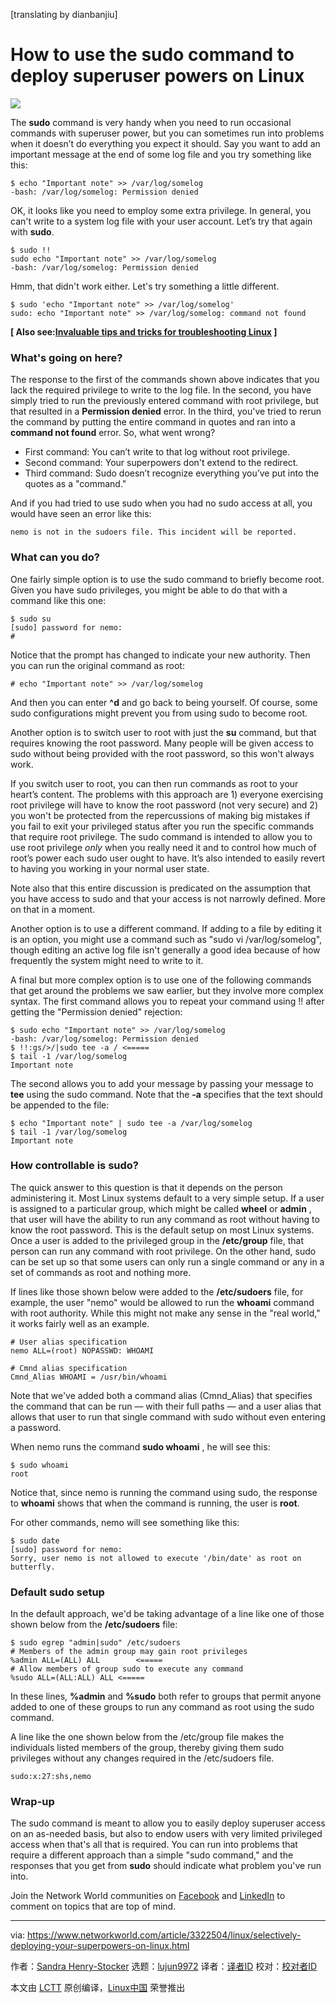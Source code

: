[translating by dianbanjiu]

[#]: collector: (lujun9972)
[#]: translator: ( )
[#]: reviewer: ( )
[#]: publisher: ( )
[#]: subject: (How to use the sudo command to deploy superuser powers on Linux)
[#]: via: (https://www.networkworld.com/article/3322504/linux/selectively-deploying-your-superpowers-on-linux.html)
[#]: author: (Sandra Henry-Stocker https://www.networkworld.com/author/Sandra-Henry_Stocker/)
[#]: url: ( )

How to use the sudo command to deploy superuser powers on Linux
======

![](https://images.idgesg.net/images/article/2018/11/superman-100781085-large.jpg)

The **sudo** command is very handy when you need to run occasional commands with superuser power, but you can sometimes run into problems when it doesn’t do everything you expect it should. Say you want to add an important message at the end of some log file and you try something like this:

```
$ echo "Important note" >> /var/log/somelog
-bash: /var/log/somelog: Permission denied
```

OK, it looks like you need to employ some extra privilege. In general, you can't write to a system log file with your user account. Let’s try that again with **sudo**.

```
$ sudo !!
sudo echo "Important note" >> /var/log/somelog
-bash: /var/log/somelog: Permission denied
```

Hmm, that didn't work either. Let's try something a little different.

```
$ sudo 'echo "Important note" >> /var/log/somelog'
sudo: echo "Important note" >> /var/log/somelog: command not found
```

**[ Also see:[Invaluable tips and tricks for troubleshooting Linux][1] ]**

### What's going on here?

The response to the first of the commands shown above indicates that you lack the required privilege to write to the log file. In the second, you have simply tried to run the previously entered command with root privilege, but that resulted in a **Permission denied** error. In the third, you've tried to rerun the command by putting the entire command in quotes and ran into a **command not found** error. So, what went wrong?

  * First command: You can’t write to that log without root privilege.
  * Second command: Your superpowers don't extend to the redirect.
  * Third command: Sudo doesn’t recognize everything you’ve put into the quotes as a "command."



And if you had tried to use sudo when you had no sudo access at all, you would have seen an error like this:

```
nemo is not in the sudoers file. This incident will be reported.
```

### What can you do?

One fairly simple option is to use the sudo command to briefly become root. Given you have sudo privileges, you might be able to do that with a command like this one:

```
$ sudo su
[sudo] password for nemo:
#
```

Notice that the prompt has changed to indicate your new authority. Then you can run the original command as root:

```
# echo "Important note" >> /var/log/somelog
```

And then you can enter **^d** and go back to being yourself. Of course, some sudo configurations might prevent you from using sudo to become root.

Another option is to switch user to root with just the **su** command, but that requires knowing the root password. Many people will be given access to sudo without being provided with the root password, so this won't always work.

If you switch user to root, you can then run commands as root to your heart’s content. The problems with this approach are 1) everyone exercising root privilege will have to know the root password (not very secure) and 2) you won't be protected from the repercussions of making big mistakes if you fail to exit your privileged status after you run the specific commands that require root privilege. The sudo command is intended to allow you to use root privilege _only_ when you really need it and to control how much of root’s power each sudo user ought to have. It’s also intended to easily revert to having you working in your normal user state.

Note also that this entire discussion is predicated on the assumption that you have access to sudo and that your access is not narrowly defined. More on that in a moment.

Another option is to use a different command. If adding to a file by editing it is an option, you might use a command such as "sudo vi /var/log/somelog", though editing an active log file isn't generally a good idea because of how frequently the system might need to write to it.

A final but more complex option is to use one of the following commands that get around the problems we saw earlier, but they involve more complex syntax. The first command allows you to repeat your command using !! after getting the "Permission denied" rejection:

```
$ sudo echo "Important note" >> /var/log/somelog
-bash: /var/log/somelog: Permission denied
$ !!:gs/>/|sudo tee -a / <=====
$ tail -1 /var/log/somelog
Important note
```

The second allows you to add your message by passing your message to **tee** using the sudo command. Note that the **-a** specifies that the text should be appended to the file:

```
$ echo "Important note" | sudo tee -a /var/log/somelog
$ tail -1 /var/log/somelog
Important note
```

### How controllable is sudo?

The quick answer to this question is that it depends on the person administering it. Most Linux systems default to a very simple setup. If a user is assigned to a particular group, which might be called **wheel** or **admin** , that user will have the ability to run any command as root without having to know the root password. This is the default setup on most Linux systems. Once a user is added to the privileged group in the **/etc/group** file, that person can run any command with root privilege. On the other hand, sudo can be set up so that some users can only run a single command or any in a set of commands as root and nothing more.

If lines like those shown below were added to the **/etc/sudoers** file, for example, the user  "nemo" would be allowed to run the **whoami** command with root authority. While this might not make any sense in the  "real world," it works fairly well as an example.

```
# User alias specification
nemo ALL=(root) NOPASSWD: WHOAMI

# Cmnd alias specification
Cmnd_Alias WHOAMI = /usr/bin/whoami
```

Note that we've added both a command alias (Cmnd_Alias) that specifies the command that can be run — with their full paths — and a user alias that allows that user to run that single command with sudo without even entering a password.

When nemo runs the command **sudo whoami** , he will see this:

```
$ sudo whoami
root
```

Notice that, since nemo is running the command using sudo, the response to **whoami** shows that when the command is running, the user is **root**.

For other commands, nemo will see something like this:

```
$ sudo date
[sudo] password for nemo:
Sorry, user nemo is not allowed to execute '/bin/date' as root on butterfly.
```

### Default sudo setup

In the default approach, we'd be taking advantage of a line like one of those shown below from the **/etc/sudoers** file:

```
$ sudo egrep "admin|sudo" /etc/sudoers
# Members of the admin group may gain root privileges
%admin ALL=(ALL) ALL        <=====
# Allow members of group sudo to execute any command
%sudo ALL=(ALL:ALL) ALL <=====
```

In these lines, **%admin** and **%sudo** both refer to groups that permit anyone added to one of these groups to run any command as root using the sudo command.

A line like the one shown below from the /etc/group file makes the individuals listed members of the group, thereby giving them sudo privileges without any changes required in the /etc/sudoers file.

```
sudo:x:27:shs,nemo
```

### Wrap-up

The sudo command is meant to allow you to easily deploy superuser access on an as-needed basis, but also to endow users with very limited privileged access when that's all that is required. You can run into problems that require a different approach than a simple "sudo command," and the responses that you get from **sudo** should indicate what problem you've run into.

Join the Network World communities on [Facebook][2] and [LinkedIn][3] to comment on topics that are top of mind.

--------------------------------------------------------------------------------

via: https://www.networkworld.com/article/3322504/linux/selectively-deploying-your-superpowers-on-linux.html

作者：[Sandra Henry-Stocker][a]
选题：[lujun9972][b]
译者：[译者ID](https://github.com/译者ID)
校对：[校对者ID](https://github.com/校对者ID)

本文由 [LCTT](https://github.com/LCTT/TranslateProject) 原创编译，[Linux中国](https://linux.cn/) 荣誉推出

[a]: https://www.networkworld.com/author/Sandra-Henry_Stocker/
[b]: https://github.com/lujun9972
[1]: https://www.networkworld.com/article/3242170/linux/invaluable-tips-and-tricks-for-troubleshooting-linux.html
[2]: https://www.facebook.com/NetworkWorld/
[3]: https://www.linkedin.com/company/network-world
